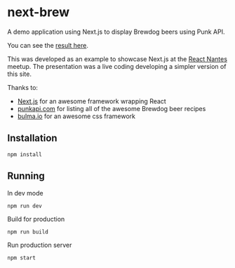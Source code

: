 # next-brew

A demo application using Next.js to display Brewdog beers using Punk API.

You can see the [result here](https://next-brew.carlogren.com).

This was developed as an example to showcase Next.js at the [React Nantes](https://www.meetup.com/fr-FR/React-Nantes) meetup. The presentation was a live coding developing a simpler version of this site.

Thanks to:
- [Next.js](https://nextjs.org) for an awesome framework wrapping React
- [punkapi.com](https://punkapi.com) for listing all of the awesome Brewdog beer recipes
- [bulma.io](https://bulma.io) for an awesome css framework

## Installation

```
npm install
```

## Running

In dev mode

```
npm run dev
```

Build for production

```
npm run build
```

Run production server

```
npm start
```
